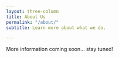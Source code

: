 ```yaml
---
layout: three-column
title: About Us
permalink: "/about/"
subtitle: Learn more about what we do.

---
```


More information coming soon… stay tuned!